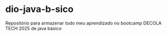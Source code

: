 # dio-java-b-sico
Repositório para armazenar todo meu aprendizado no bootcamp DECOLA TECH 2025 de java básico 

